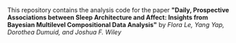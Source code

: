 This repository contains the analysis code for the paper **"Daily, Prospective Associations between Sleep Architecture and Affect: Insights from Bayesian Multilevel Compositional Data Analysis"** by *Flora Le, Yang Yap, Dorothea Dumuid, and Joshua F. Wiley*